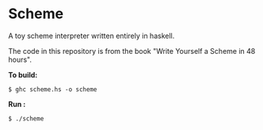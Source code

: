 # Scheme

A toy scheme interpreter written entirely in haskell.

The code in this repository is from the book "Write Yourself a Scheme in 48 hours".

**To build:**

```
$ ghc scheme.hs -o scheme
```

**Run :**

```
$ ./scheme
```

